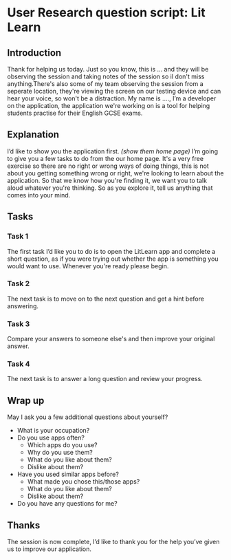 # User Research question script: Lit Learn

## Introduction 
 Thank for helping us today. Just so you know,  this is ... and they will be observing the session and taking notes of the session so iI don't miss anything.There's also some of my team observing the session from a seperate location, they're viewing the screen on our testing device and can hear your voice, so won't be a distraction. My name is ...., I’m a developer on the application, the application we're working on is a tool for helping students practise for their English GCSE exams.

## Explanation 
I’d like to show you the application first. *(show them home page)* I’m going to give you a few tasks to do from the our home page. It's a very free exercise so there are no right or wrong ways of doing things, this is not about you getting something wrong or right, we're looking to learn about the application. So that we know how you're finding it, we want you to talk aloud whatever you're thinking. So as you explore it, tell us anything that comes into your mind.

## Tasks

### Task 1
The first task I’d like you to do is to open the LitLearn app and complete a short question, as if you were trying out whether the app is something you would want to use. Whenever you're ready please begin.

### Task 2
The next task is to move on to the next question and get a hint before answering.

### Task 3
Compare your answers to someone else's and then improve your original answer. 

### Task 4
The next task is to answer a long question and review your progress. 

## Wrap up 
May I ask you a few additional questions about yourself?
* What is your occupation?
* Do you use apps often?
    * Which apps do you use?
    * Why do you use them?
    * What do you like about them?
    * Dislike about them?
* Have you used similar apps before?
    * What made you chose this/those apps?
    * What do you like about them?
    * Dislike about them?
* Do you have any questions for me?

## Thanks
The session is now complete, I’d like to thank you for the help you’ve given us to improve our application.

